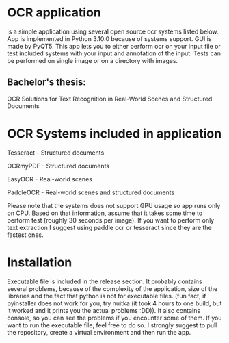 # OCR application
is a simple application using several open source ocr systems listed below. 
App is implemented in Python 3.10.0 because of systems support. GUI is made by PyQT5. 
This app lets you to either perform ocr on your input file or test included 
systems with your input and annotation of the input. Tests can be performed
on single image or on a directory with images.
## Bachelor's thesis:
OCR Solutions for Text Recognition in Real-World Scenes and Structured Documents
# OCR Systems included in application
Tesseract - Structured documents

OCRmyPDF - Structured documents 

EasyOCR - Real-world scenes

PaddleOCR - Real-world scenes and structured documents

Please note that the systems does not support GPU usage so app runs only on CPU.
Based on that information, assume that it takes some time to perform test 
(roughly 30 seconds per image). If you want to perform only text extraction
I suggest using paddle ocr or tesseract since they are the fastest ones.

# Installation
Executable file is included in the release section. It probably contains several
problems, because of the complexity of the application, size of the libraries 
and the fact that python is not for executable files. (fun fact, if pyinstaller
does not work for you, try nuitka (it took 4 hours to one build, but it worked and it
prints you the actual problems :DD)). It also contains console, so you can see the problems
if you encounter some of them. If you want to run the executable file, feel free to do so. 
I strongly suggest to pull the repository, create a virtual environment 
and then run the app. 